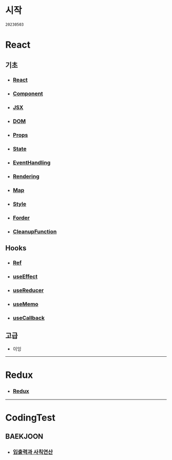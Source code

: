 # 시작
`20230503`

# React
  ## 기초
  - ### [React](/React/React.md)
  - ### [Component](/React/Component.md)
  - ### [JSX](/React//JSX.md)
  - ### [DOM](/React/DOM.md)
  - ### [Props](/React/Props.md)
  - ### [State](/React/State.md)
  - ### [EventHandling](/React/Event.md)
  - ### [Rendering](/React/Rendering.md)
  - ### [Map](/React/Map.md)
  - ### [Style](/React/Style.md)
  - ### [Forder](/React/Forder.md)
  - ### [CleanupFunction](/React//CleanupFunction.md)

  ## Hooks
  - ### [Ref](/React/Ref.md)
  - ### [useEffect](/React/useEffect.md)
  - ### [useReducer](/React/useReducer.md)
  - ### [useMemo](/React/useMemo.md)
  - ### [useCallback](/React/useCallback.md)

  ## 고급
  - 이잉
---


# Redux
- ### [Redux](/Redux/Redux.md)


---

# CodingTest
  ## BAEKJOON
  - ### [입출력과 사칙연산](/CodingTest/baekjoon/%EC%9E%85%EC%B6%9C%EB%A0%A5%EA%B3%BC%20%EC%82%AC%EC%B9%99%EC%97%B0%EC%82%B0/)



